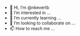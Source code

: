 - 👋 Hi, I’m @nkevertb
- 👀 I’m interested in ...
- 🌱 I’m currently learning ...
- 💞️ I’m looking to collaborate on ...
- 📫 How to reach me ...

<!---
nkevertb/nkevertb is a ✨ special ✨ repository because its `README.md` (this file) appears on your GitHub profile.
You can click the Preview link to take a look at your changes.
--->
